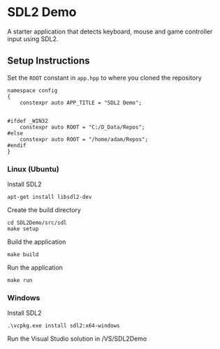 # SDL2 Demo

A starter application that detects keyboard, mouse and game controller input using SDL2.

## Setup Instructions

Set the `ROOT` constant in `app.hpp` to where you cloned the repository

```
namespace config
{
    constexpr auto APP_TITLE = "SDL2 Demo";


#ifdef _WIN32
    constexpr auto ROOT = "C:/D_Data/Repos";
#else
    constexpr auto ROOT = "/home/adam/Repos";
#endif
}
```

### Linux (Ubuntu)

Install SDL2  

```
apt-get install libsdl2-dev
```

Create the build directory

```
cd SDL2Demo/src/sdl
make setup
```

Build the application

```
make build
```

Run the application

```
make run
```

### Windows

Install SDL2

```
.\vcpkg.exe install sdl2:x64-windows
```

Run the Visual Studio solution in /VS/SDL2Demo